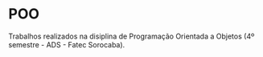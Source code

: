 # POO
Trabalhos realizados na disiplina de Programação Orientada a Objetos (4º semestre - ADS - Fatec Sorocaba).
